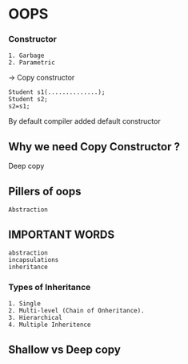 # OOPS

### Constructor
    1. Garbage
    2. Parametric


-> Copy constructor

    Student s1(..............);
    Student s2;
    s2=s1;

 By default compiler added default constructor

## Why we need Copy Constructor ?
Deep copy

## Pillers of oops
    Abstraction

## IMPORTANT WORDS
    abstraction
    incapsulations
    inheritance

### Types of Inheritance
    1. Single
    2. Multi-level (Chain of Onheritance).
    3. Hierarchical
    4. Multiple Inheritence
    
## Shallow vs Deep copy
